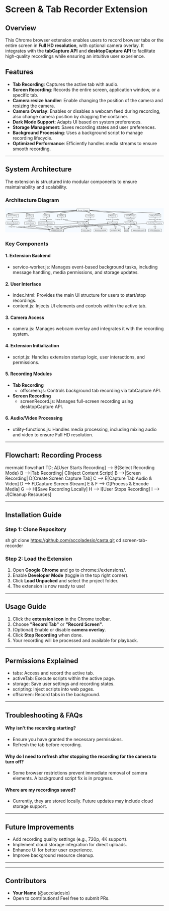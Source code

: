 # Screen & Tab Recorder Extension

## Overview
This Chrome browser extension enables users to record browser tabs or the entire screen in **Full HD resolution**, with optional camera overlay. It integrates with the **tabCapture API** and **desktopCapture API** to facilitate high-quality recordings while ensuring an intuitive user experience.

## Features
- **Tab Recording**: Captures the active tab with audio.
- **Screen Recording**: Records the entire screen, application window, or a specific tab.
- **Camera resize handler**: Enable changing the position of the camera and resizing the camera.
- **Camera Overlay**: Enables or disables a webcam feed during recording, also change camera position by dragging the container.
- **Dark Mode Support**: Adapts UI based on system preferences.
- **Storage Management**: Saves recording states and user preferences.
- **Background Processing**: Uses a background script to manage recording lifecycle.
- **Optimized Performance**: Efficiently handles media streams to ensure smooth recording.

---
## System Architecture
The extension is structured into modular components to ensure maintainability and scalability.

### **Architecture Diagram**
![System Design](./docs/systems-design.png)

### **Key Components**
#### 1. **Extension Backend**
- service-worker.js: Manages event-based background tasks, including message handling, media permissions, and storage updates.

#### 2. **User Interface**
- index.html: Provides the main UI structure for users to start/stop recordings.
- content.js: Injects UI elements and controls within the active tab.

#### 3. **Camera Access**
- camera.js: Manages webcam overlay and integrates it with the recording system.

#### 4. **Extension Initialization**
- script.js: Handles extension startup logic, user interactions, and permissions.

#### 5. **Recording Modules**
- **Tab Recording**
  - offscreen.js: Controls background tab recording via tabCapture API.
- **Screen Recording**
  - screenRecord.js: Manages full-screen recording using desktopCapture API.

#### 6. **Audio/Video Processing**
- utility-functions.js: Handles media processing, including mixing audio and video to ensure Full HD resolution.

---
## **Flowchart: Recording Process**

mermaid
flowchart TD;
    A[User Starts Recording] --> B{Select Recording Mode}
    B -->|Tab Recording| C[Inject Content Script]
    B -->|Screen Recording| D[Create Screen Capture Tab]
    C --> E[Capture Tab Audio & Video]
    D --> F[Capture Screen Stream]
    E & F --> G[Process & Encode Media]
    G --> H[Save Recording Locally]
    H --> I[User Stops Recording]
    I --> J[Cleanup Resources]


---
## Installation Guide
### **Step 1: Clone Repository**
sh
git clone https://github.com/accoladesio/casta.git
cd screen-tab-recorder

### **Step 2: Load the Extension**
1. Open **Google Chrome** and go to chrome://extensions/.
2. Enable **Developer Mode** (toggle in the top right corner).
3. Click **Load Unpacked** and select the project folder.
4. The extension is now ready to use!

---
## Usage Guide
1. Click the **extension icon** in the Chrome toolbar.
2. Choose **"Record Tab"** or **"Record Screen"**.
3. (Optional) Enable or disable **camera overlay**.
4. Click **Stop Recording** when done.
5. Your recording will be processed and available for playback.

---
## **Permissions Explained**
- tabs: Access and record the active tab.
- activeTab: Execute scripts within the active page.
- storage: Save user settings and recording states.
- scripting: Inject scripts into web pages.
- offscreen: Record tabs in the background.

---
## **Troubleshooting & FAQs**
#### **Why isn't the recording starting?**
- Ensure you have granted the necessary permissions.
- Refresh the tab before recording.

#### **Why do I need to refresh after stopping the recording for the camera to turn off?**
- Some browser restrictions prevent immediate removal of camera elements. A background script fix is in progress.

#### **Where are my recordings saved?**
- Currently, they are stored locally. Future updates may include cloud storage support.

---
## Future Improvements
- Add recording quality settings (e.g., 720p, 4K support).
- Implement cloud storage integration for direct uploads.
- Enhance UI for better user experience.
- Improve background resource cleanup.

---

---
## Contributors
- **Your Name** (@accoladesio)
- Open to contributions! Feel free to submit PRs.

---

